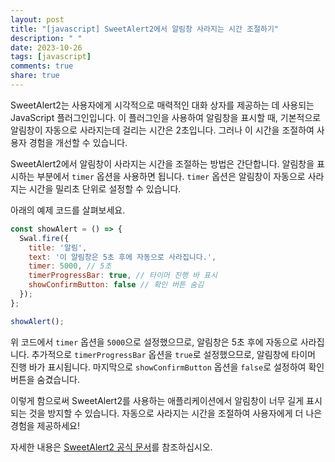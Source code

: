 ```yaml
---
layout: post
title: "[javascript] SweetAlert2에서 알림창 사라지는 시간 조절하기"
description: " "
date: 2023-10-26
tags: [javascript]
comments: true
share: true
---
```


SweetAlert2는 사용자에게 시각적으로 매력적인 대화 상자를 제공하는 데 사용되는 JavaScript 플러그인입니다. 이 플러그인을 사용하여 알림창을 표시할 때, 기본적으로 알림창이 자동으로 사라지는데 걸리는 시간은 2초입니다. 그러나 이 시간을 조절하여 사용자 경험을 개선할 수 있습니다.

SweetAlert2에서 알림창이 사라지는 시간을 조절하는 방법은 간단합니다. 알림창을 표시하는 부분에서 `timer` 옵션을 사용하면 됩니다. `timer` 옵션은 알림창이 자동으로 사라지는 시간을 밀리초 단위로 설정할 수 있습니다.

아래의 예제 코드를 살펴보세요.

```javascript
const showAlert = () => {
  Swal.fire({
    title: '알림',
    text: '이 알림창은 5초 후에 자동으로 사라집니다.',
    timer: 5000, // 5초
    timerProgressBar: true, // 타이머 진행 바 표시
    showConfirmButton: false // 확인 버튼 숨김
  });
};

showAlert();
```

위 코드에서 `timer` 옵션을 `5000`으로 설정했으므로, 알림창은 5초 후에 자동으로 사라집니다. 추가적으로 `timerProgressBar` 옵션을 `true`로 설정했으므로, 알림창에 타이머 진행 바가 표시됩니다. 마지막으로 `showConfirmButton` 옵션을 `false`로 설정하여 확인 버튼을 숨겼습니다.

이렇게 함으로써 SweetAlert2를 사용하는 애플리케이션에서 알림창이 너무 길게 표시되는 것을 방지할 수 있습니다. 자동으로 사라지는 시간을 조절하여 사용자에게 더 나은 경험을 제공하세요!

자세한 내용은 [SweetAlert2 공식 문서](https://sweetalert2.github.io/#using-swal-as-a-promise)를 참조하십시오.